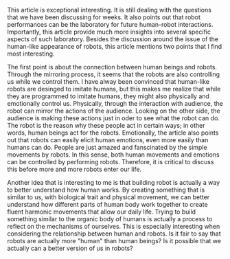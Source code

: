 This article is exceptional interesting. It is still dealing with the questions that we have been discussing for weeks. It also points out that robot performances can be the laboratory for future human-robot interactions. Importantly, this article provide much more insights into several specific aspects of such laboratory. Besides the discussion around the issue of the human-like appearance of robots, this article mentions two points that I find most interesting.

The first point is about the connection between human beings and robots. Through the mirroring process, it seems that the robots are also controlling us while we control them. I have alway been convinced that human-like robots are desinged to imitate humans, but this makes me realize that while they are programmed to imitate humans, they might also physically and emotionally control us. Physically, through the interaction with audience, the robot can mirror the actions of the audience. Looking on the other side, the audience is making these actions just in oder to see what the robot can do. The robot is the reason why these people act in certain ways; in other words, human beings act for the robots. Emotionally, the article also points out that robots can easily elicit human emotions, even more easily than humans can do. People are just amazed and fanscinated by the simple movements by robots. In this sense, both human movements and emotions can be controlled by performing robots. Therefore, it is critical to discuss this before more and more robots enter our life.

Another idea that is interesting to me is that building robot is actually a way to better understand how human works. By creating something that is similar to us, with biological trait and physical movement, we can better understand how different parts of human body work together to create fluent harmonic movements that allow our daily life. Trying to build something similar to the organic body of humans is actually a process to reflect on the mechanisms of ourselves. This is especially interesting when considering the relationship between human and robots. Is it fair to say that robots are actually more "human" than human beings? Is it possible that we actually can a better version of us in robots?
